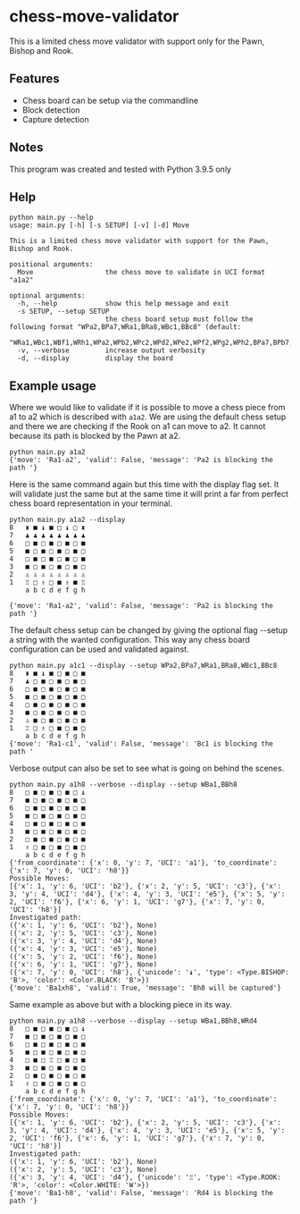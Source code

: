 # chess-move-validator
This is a limited chess move validator with support only for the Pawn, Bishop and Rook.

## Features
 - Chess board can be setup via the commandline
 - Block detection
 - Capture detection 

## Notes
This program was created and tested with Python 3.9.5 only

## Help
```
python main.py --help
usage: main.py [-h] [-s SETUP] [-v] [-d] Move

This is a limited chess move validator with support for the Pawn, Bishop and Rook.

positional arguments:
  Move                  the chess move to validate in UCI format "a1a2"

optional arguments:
  -h, --help            show this help message and exit
  -s SETUP, --setup SETUP
                        the chess board setup must follow the following format "WPa2,BPa7,WRa1,BRa8,WBc1,BBc8" (default:
                        "WRa1,WBc1,WBf1,WRh1,WPa2,WPb2,WPc2,WPd2,WPe2,WPf2,WPg2,WPh2,BPa7,BPb7,BPc7,BPd7,BPe7,BPf7,BPg7,BPh7,BRa8,BBc8,BBf8,BRh8")
  -v, --verbose         increase output verbosity
  -d, --display         display the board
  ```

## Example usage
Where we would like to validate if it is possible to move a chess piece from a1 to a2 which is described with `a1a2`. We are using the default chess setup and there we are checking if the Rook on a1 can move to a2. It cannot because its path is blocked by the Pawn at a2.
```
python main.py a1a2
{'move': 'Ra1-a2', 'valid': False, 'message': 'Pa2 is blocking the path '}
```

Here is the same command again but this time with the display flag set. It will validate just the same but at the same time it will print a far from perfect chess board representation in your terminal.

```
python main.py a1a2 --display
8   ♜ ■ ♝ ■ □ ♝ □ ♜
7   ♟︎ ♟︎ ♟︎ ♟︎ ♟︎ ♟︎ ♟︎ ♟︎
6   □ ■ □ ■ □ ■ □ ■
5   ■ □ ■ □ ■ □ ■ □
4   □ ■ □ ■ □ ■ □ ■
3   ■ □ ■ □ ■ □ ■ □
2   ♙ ♙ ♙ ♙ ♙ ♙ ♙ ♙
1   ♖ □ ♗ □ ■ ♗ ■ ♖
    a b c d e f g h

{'move': 'Ra1-a2', 'valid': False, 'message': 'Pa2 is blocking the path '}
```

The default chess setup can be changed by giving the optional flag --setup a string with the wanted configuration. This way any chess board configuration can be used and validated against.

```
python main.py a1c1 --display --setup WPa2,BPa7,WRa1,BRa8,WBc1,BBc8
8   ♜ ■ ♝ ■ □ ■ □ ■ 
7   ♟︎ □ ■ □ ■ □ ■ □
6   □ ■ □ ■ □ ■ □ ■
5   ■ □ ■ □ ■ □ ■ □
4   □ ■ □ ■ □ ■ □ ■
3   ■ □ ■ □ ■ □ ■ □
2   ♙ ■ □ ■ □ ■ □ ■
1   ♖ □ ♗ □ ■ □ ■ □
    a b c d e f g h
{'move': 'Ra1-c1', 'valid': False, 'message': 'Bc1 is blocking the path '
```

Verbose output can also be set to see what is going on behind the scenes.

```
python main.py a1h8 --verbose --display --setup WBa1,BBh8
8   □ ■ □ ■ □ ■ □ ♝ 
7   ■ □ ■ □ ■ □ ■ □
6   □ ■ □ ■ □ ■ □ ■
5   ■ □ ■ □ ■ □ ■ □
4   □ ■ □ ■ □ ■ □ ■
3   ■ □ ■ □ ■ □ ■ □
2   □ ■ □ ■ □ ■ □ ■
1   ♗ □ ■ □ ■ □ ■ □
    a b c d e f g h
{'from_coordinate': {'x': 0, 'y': 7, 'UCI': 'a1'}, 'to_coordinate': {'x': 7, 'y': 0, 'UCI': 'h8'}}
Possible Moves:
[{'x': 1, 'y': 6, 'UCI': 'b2'}, {'x': 2, 'y': 5, 'UCI': 'c3'}, {'x': 3, 'y': 4, 'UCI': 'd4'}, {'x': 4, 'y': 3, 'UCI': 'e5'}, {'x': 5, 'y': 2, 'UCI': 'f6'}, {'x': 6, 'y': 1, 'UCI': 'g7'}, {'x': 7, 'y': 0, 'UCI': 'h8'}]
Investigated path:
({'x': 1, 'y': 6, 'UCI': 'b2'}, None)
({'x': 2, 'y': 5, 'UCI': 'c3'}, None)
({'x': 3, 'y': 4, 'UCI': 'd4'}, None)
({'x': 4, 'y': 3, 'UCI': 'e5'}, None)
({'x': 5, 'y': 2, 'UCI': 'f6'}, None)
({'x': 6, 'y': 1, 'UCI': 'g7'}, None)
({'x': 7, 'y': 0, 'UCI': 'h8'}, {'unicode': '♝', 'type': <Type.BISHOP: 'B'>, 'color': <Color.BLACK: 'B'>})
{'move': 'Ba1xh8', 'valid': True, 'message': 'Bh8 will be captured'}
```

Same example as above but with a blocking piece in its way.

```
python main.py a1h8 --verbose --display --setup WBa1,BBh8,WRd4
8   □ ■ □ ■ □ ■ □ ♝ 
7   ■ □ ■ □ ■ □ ■ □
6   □ ■ □ ■ □ ■ □ ■
5   ■ □ ■ □ ■ □ ■ □
4   □ ■ □ ♖ □ ■ □ ■
3   ■ □ ■ □ ■ □ ■ □
2   □ ■ □ ■ □ ■ □ ■
1   ♗ □ ■ □ ■ □ ■ □
    a b c d e f g h
{'from_coordinate': {'x': 0, 'y': 7, 'UCI': 'a1'}, 'to_coordinate': {'x': 7, 'y': 0, 'UCI': 'h8'}}
Possible Moves:
[{'x': 1, 'y': 6, 'UCI': 'b2'}, {'x': 2, 'y': 5, 'UCI': 'c3'}, {'x': 3, 'y': 4, 'UCI': 'd4'}, {'x': 4, 'y': 3, 'UCI': 'e5'}, {'x': 5, 'y': 2, 'UCI': 'f6'}, {'x': 6, 'y': 1, 'UCI': 'g7'}, {'x': 7, 'y': 0, 'UCI': 'h8'}]
Investigated path:
({'x': 1, 'y': 6, 'UCI': 'b2'}, None)
({'x': 2, 'y': 5, 'UCI': 'c3'}, None)
({'x': 3, 'y': 4, 'UCI': 'd4'}, {'unicode': '♖', 'type': <Type.ROOK: 'R'>, 'color': <Color.WHITE: 'W'>})
{'move': 'Ba1-h8', 'valid': False, 'message': 'Rd4 is blocking the path '}
```